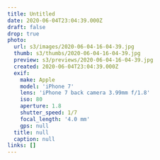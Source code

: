 ```yaml
---
title: Untitled
date: 2020-06-04T23:04:39.000Z
draft: false
drop: true
photo:
  url: s3/images/2020-06-04-16-04-39.jpg
  thumb: s3/thumbs/2020-06-04-16-04-39.jpg
  preview: s3/previews/2020-06-04-16-04-39.jpg
  created: 2020-06-04T23:04:39.000Z
  exif:
    make: Apple
    model: 'iPhone 7'
    lens: 'iPhone 7 back camera 3.99mm f/1.8'
    iso: 80
    aperture: 1.8
    shutter_speed: 1/7
    focal_length: '4.0 mm'
    gps: null
  title: null
  caption: null
links: []
---
```

